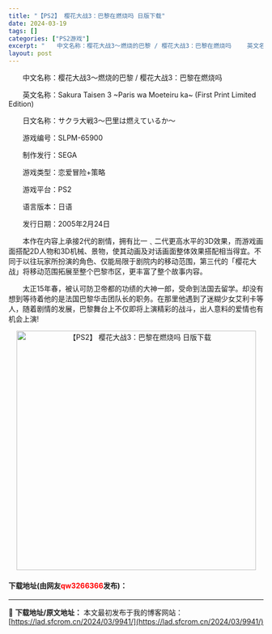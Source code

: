 ```yaml
---
title: "【PS2】 樱花大战3：巴黎在燃烧吗 日版下载"
date: 2024-03-19
tags: []
categories: ["PS2游戏"]
excerpt: "　　中文名称：樱花大战3～燃烧的巴黎 / 樱花大战3：巴黎在燃烧吗 　　英文名称：Sakura Taisen 3 ~Paris wa Moeteiru ka~ (First Print Limited Edition) 　　日文名称：サクラ大戦3～巴里は燃えているか～ 　　游戏编号：SLPM-659&hellip;"
layout: post
---
```


 <p>　　中文名称：樱花大战3～燃烧的巴黎 / 樱花大战3：巴黎在燃烧吗</p> <p>　　英文名称：Sakura Taisen 3 ~Paris wa Moeteiru ka~ (First Print Limited Edition)</p> <p>　　日文名称：サクラ大戦3～巴里は燃えているか～</p> <p>　　游戏编号：SLPM-65900</p> <p>　　制作发行：SEGA</p> <p>　　游戏类型：恋爱冒险+策略</p> <p>　　游戏平台：PS2</p> <p>　　语言版本：日语</p> <p>　　发行日期：2005年2月24日</p> <p>　　本作在内容上承接2代的剧情，拥有比一﹑二代更高水平的3D效果，而游戏画面搭配2D人物和3D机械、景物，使其动画及对话画面整体效果搭配相当得宜。不同于以往玩家所扮演的角色、仅能局限于剧院内的移动范围，第三代的「樱花大战」将移动范围拓展至整个巴黎市区，更丰富了整个故事内容。</p> <p>　　太正15年春，被认可防卫帝都的功绩的大神一郎，受命到法国去留学。却没有想到等待着他的是法国巴黎华击团队长的职务。在那里他遇到了迷糊少女艾利卡等人，随着剧情的发展，巴黎舞台上不仅即将上演精彩的战斗，出人意料的爱情也有机会上演!</p> <p align="center"><img align="" border="0" src="https://lad.sfcrom.cn/wp-content/uploads/2024/03/20240319_65f99901a3a0d.jpg" width="473" alt="【PS2】 樱花大战3：巴黎在燃烧吗 日版下载" /></p> <p><h4>下载地址(由网友<font color="red">qw3266366</font>发布)：</h4></p> 

---
📖 **下载地址/原文地址：** 本文最初发布于我的博客网站：[https://lad.sfcrom.cn/2024/03/9941/](https://lad.sfcrom.cn/2024/03/9941/)
